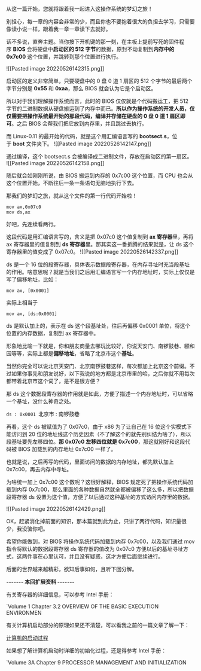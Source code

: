 从这一篇开始，您就将跟着我一起进入这操作系统的梦幻之旅！

别担心，每一章的内容会非常的少，而且你也不要抱着很大的负担去学习，只需要像读小说一样，跟着我一章一章读下去就好。

话不多说，直奔主题。当你按下开机键的那一刻，在主板上提前写死的固件程序 **BIOS** 会将硬盘中**启动区的 512 字节**的数据，原封不动复制到**内存中的 0x7c00** 这个位置，并跳转到那个位置进行执行。

![[Pasted image 20220526142315.png]]

启动区的定义非常简单，只要硬盘中的 0 盘 0 道 1 扇区的 512 个字节的最后两个字节分别是 **0x55** 和 **0xaa**，那么 BIOS 就会认为它是个启动区。

所以对于我们理解操作系统而言，此时的 BIOS 仅仅就是个代码搬运工，把 512 字节的二进制数据从硬盘搬运到了内存中而已。**所以作为操作系统的开发人员，仅仅需要把操作系统最开始的那段代码，编译并存储在硬盘的 0 盘 0 道 1 扇区即可**。之后 BIOS 会帮我们把它放到内存里，并且跳过去执行。

而 Linux-0.11 的最开始的代码，就是这个用汇编语言写的 **bootsect.s**，位于 **boot** 文件夹下。
![[Pasted image 20220526142147.png]]
![图片](data:image/gif;base64,iVBORw0KGgoAAAANSUhEUgAAAAEAAAABCAYAAAAfFcSJAAAADUlEQVQImWNgYGBgAAAABQABh6FO1AAAAABJRU5ErkJggg==)

通过编译，这个 bootsect.s 会被编译成二进制文件，存放在启动区的第一扇区。
![[Pasted image 20220526142158.png]]
![图片](data:image/gif;base64,iVBORw0KGgoAAAANSUhEUgAAAAEAAAABCAYAAAAfFcSJAAAADUlEQVQImWNgYGBgAAAABQABh6FO1AAAAABJRU5ErkJggg==)

随后就会如刚刚所说，由 BIOS 搬运到内存的 0x7c00 这个位置，而 CPU 也会从这个位置开始，不断往后一条一条语句无脑地执行下去。

那我们的梦幻之旅，就从这个文件的第一行代码开始啦！

```
mov ax,0x07c0
mov ds,ax
```

好吧，先连续看两行。  

这段代码是用汇编语言写的，含义是把 0x07c0 这个值复制到 **ax 寄存器**里，再将 ax 寄存器里的值复制到 **ds 寄存器**里。那其实这一番折腾的结果就是，让 ds 这个寄存器里的值变成了 0x07c0。
![[Pasted image 20220526142337.png]]

ds 是一个 16 位的段寄存器，具体表示数据段寄存器，在内存寻址时充当段基址的作用。啥意思呢？就是当我们之后用汇编语言写一个内存地址时，实际上仅仅是写了偏移地址，比如：

```
mov ax, [0x0001]
```

实际上相当于

```
mov ax, [ds:0x0001]
```

ds 是默认加上的，表示在 ds 这个段基址处，往后再偏移 0x0001 单位，将这个位置的内存数据，复制到 ax 寄存器中。

形象地比喻一下就是，你和朋友商量去哪玩比较好，你说天安门、南锣鼓巷、颐和园等等，实际上都是**偏移地址**，省略了北京市这个**基址**。

当然你完全可以说北京天安门、北京南锣鼓巷这样，每次都加上北京这个前缀。不过如果你事先和朋友说好，以下我说的地方都是北京市里的哈，之后你就不用每次都带着北京市这个词了，是不是很方便？

那 ds 这个数据段寄存器的作用就是如此，方便了描述一个内存地址时，可以省略一个基址，没什么神奇之处。

`ds : 0x0001
`北京市 : 南锣鼓巷

再看，这个 ds 被赋值为了 0x07c0，由于 x86 为了让自己在 16 位这个实模式下能访问到 20 位的地址线这个历史因素（不了解这个的就先别纠结为啥了），所以段基址要先左移四位。**那 0x07c0 左移四位就是 0x7c00**，那这就刚好和这段代码被 BIOS 加载到的内存地址 0x7c00 一样了。

也就是说，之后再写的代码，里面访问的数据的内存地址，都先默认加上 0x7c00，再去内存中寻址。

为啥统一加上 0x7c00 这个数呢？这很好解释，BIOS 规定死了把操作系统代码加载到内存 0x7c00，那么里面的各种数据自然就全都被偏移了这么多，所以把数据段寄存器 ds 设置为这个值，方便了以后通过这种基址的方式访问内存里的数据。

![[Pasted image 20220526142429.png]]

OK，赶紧消化掉前面的知识，那本篇就到此为止，只讲了两行代码，知识量很少，我没骗你吧。

希望你能做到，对 BIOS 将操作系统代码加载到内存 0x7c00，以及我们通过 mov 指令将默认的数据段寄存器 ds 寄存器的值改为 0x07c0 方便以后的基址寻址方式，这两件事在心里认可，并且没有疑惑，这才方便后面继续进行。

后面的世界越来越精彩，欲知后事如何，且听下回分解。

  

  

**------- 本回扩展资料 -------**

  

  

有关寄存器的详细信息，可以参考 Intel 手册：

`Volume 1 Chapter 3.2 OVERVIEW OF THE BASIC EXECUTION ENVIRONMEN

  

有关计算机启动部分的原理如果还不清楚，可以看我之前的一篇文章了解一下：  

[计算机的启动过程](http://mp.weixin.qq.com/s?__biz=Mzk0MjE3NDE0Ng==&mid=2247483867&idx=1&sn=76ece31324d32922a7cb9db129decd3f&chksm=c2c67b76f5b1f260bb459e12c029f8e6a7a813055811ab8ed794a3f36d0d7d50e66df27f4f0a&scene=21#wechat_redirect)  

  

如果想了解计算机启动时详细的初始化过程，还是得参考 Intel 手册：  

`Volume 3A Chapter 9 PROCESSOR MANAGEMENT AND INITIALIZATION